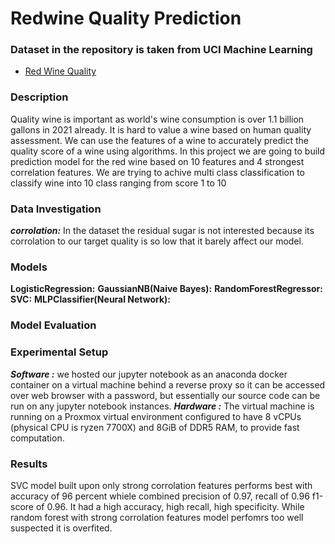 # Redwine Quality Prediction #

### Dataset in the repository is taken from UCI Machine Learning ###
- [Red Wine Quality](https://www.kaggle.com/datasets/uciml/red-wine-quality-cortez-et-al-2009)

### Description ###

Quality wine is important as world's wine consumption is over 1.1 billion gallons in 2021 already. It is hard to value a wine based on human quality assessment. We can use the features of a wine to accurately predict the quality score of a wine using algorithms. In this project we are going to build prediction model for the red wine based on 10 features and 4 strongest correlation features. We are trying to achive multi class classification to classify wine into 10 class ranging from score 1 to 10

### Data Investigation ###

***corrolation:*** In the dataset the residual sugar is not interested because its corrolation to our target quality is so low that it barely affect our model. 

### Models ###
**LogisticRegression:** 
**GaussianNB(Naive Bayes):** 
**RandomForestRegressor:** 
**SVC:** 
**MLPClassifier(Neural Network):** 

### Model Evaluation ###


### Experimental Setup ###
***Software :*** we hosted our jupyter notebook as an anaconda docker container on a virtual machine behind a reverse proxy so it can be accessed over web browser with a password, but essentially our source code can be run on any jupyter notebook instances.
***Hardware :*** The virtual machine is running on a Proxmox virtual environment configured to have 8 vCPUs (physical CPU is ryzen 7700X) and 8GiB of DDR5 RAM, to provide fast computation.

### Results ###
SVC model built upon only strong corrolation features performs best with accuracy of 96 percent whiele combined precision of 0.97, recall of 0.96 f1-score of 0.96. It had a high accuracy, high recall, high specificity. While random forest with strong corrolation features model perfomrs too well suspected it is overfited.
